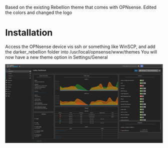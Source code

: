 Based on the existing Rebellion theme that comes with OPNsense. Edited the colors and changed the logo

# Installation
Access the OPNsense device vis ssh or something like WinSCP, and add the darker_rebellion folder into /usr/local/opnsense/www/themes
You will now have a new theme option in Settings/General

![Dashboard](https://raw.githubusercontent.com/dcquence/opnsense-recolor/main/dashboard.png)
 
